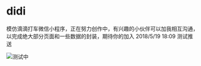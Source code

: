 # didi
模仿滴滴打车微信小程序，正在努力创作中，有兴趣的小伙伴可以加我相互沟通，以完成绝大部分页面和一些数据的封装，期待你的加入
2018/5/19 18:09 测试推送

![测试中](https://github.com/WsmDyj/didi/blob/master/images/GIF3.gif)
